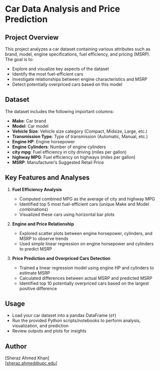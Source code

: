 # Car Data Analysis and Price Prediction

## Project Overview

This project analyzes a car dataset containing various attributes such as brand, model, engine specifications, fuel efficiency, and pricing (MSRP). The goal is to:

- Explore and visualize key aspects of the dataset  
- Identify the most fuel-efficient cars  
- Investigate relationships between engine characteristics and MSRP  
- Detect potentially overpriced cars based on this model  

## Dataset

The dataset includes the following important columns:

- **Make**: Car brand  
- **Model**: Car model  
- **Vehicle Size**: Vehicle size category (Compact, Midsize, Large, etc.)  
- **Transmission Type**: Type of transmission (Automatic, Manual, etc.)  
- **Engine HP**: Engine horsepower  
- **Engine Cylinders**: Number of engine cylinders  
- **city mpg**: Fuel efficiency in city driving (miles per gallon)  
- **highway MPG**: Fuel efficiency on highways (miles per gallon)  
- **MSRP**: Manufacturer’s Suggested Retail Price  

## Key Features and Analyses

1. **Fuel Efficiency Analysis**  
   - Computed combined MPG as the average of city and highway MPG  
   - Identified top 5 most fuel-efficient cars (unique Make and Model combinations)  
   - Visualized these cars using horizontal bar plots  

2. **Engine and Price Relationship**  
   - Explored scatter plots between engine horsepower, cylinders, and MSRP to observe trends  
   - Used simple linear regression on engine horsepower and cylinders to predict MSRP  

3. **Price Prediction and Overpriced Cars Detection**  
   - Trained a linear regression model using engine HP and cylinders to estimate MSRP  
   - Calculated differences between actual MSRP and predicted MSRP  
   - Identified top 10 potentially overpriced cars based on the largest positive difference  

## Usage

- Load your car dataset into a pandas DataFrame (`df`)  
- Run the provided Python scripts/notebooks to perform analysis, visualization, and prediction  
- Review outputs and plots for insights  


## Author

[Sheraz Ahmed Khan]  
[sheraz.ahmed@upc.edu]
